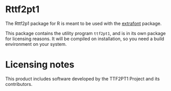 # Rttf2pt1

The Rttf2p1 package for R is meant to be used with the [extrafont](https://github.com/wch/extrafont) package.

This package contains the utility program `ttf2pt1`, and is in its own package for licensing reasons.
It will be compiled on installation, so you need a build environment on your system.

# Licensing notes

This product includes software developed by the TTF2PT1 Project and its contributors.
